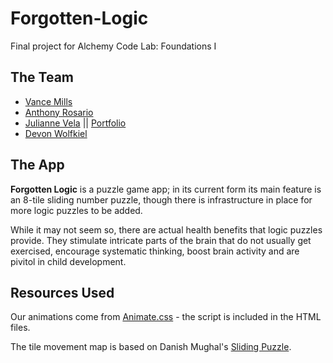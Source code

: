 # Forgotten-Logic

Final project for Alchemy Code Lab: Foundations I

## The Team

-   [Vance Mills](https://github.com/Vance-M)
-   [Anthony Rosario](https://github.com/Anthony-Rosario)
-   [Julianne Vela](https://github.com/julianne-vela) || [Portfolio](https://juliannevela.dev)
-   [Devon Wolfkiel](https://github.com/devon-wolf)

## The App

**Forgotten Logic** is a puzzle game app; in its current form its main feature is an 8-tile sliding number puzzle, though there is infrastructure in place for more logic puzzles to be added.

While it may not seem so, there are actual health benefits that logic puzzles provide. They stimulate intricate parts of the brain that
do not usually get exercised, encourage systematic thinking, boost brain activity and are pivitol in child development.

## Resources Used

Our animations come from [Animate.css](https://animate.style) - the script is included in the HTML files.

The tile movement map is based on Danish Mughal's [Sliding Puzzle](https://github.com/danishmughal/sliding-puzzle).
